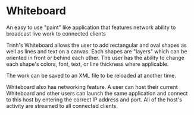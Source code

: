 # Whiteboard
An easy to use "paint" like application that features network ability to broadcast live work to connected clients

Trinh's Whiteboard allows the user to add rectangular and oval shapes as well as lines and text on a canvas. Each shapes are "layers" which can be oriented in front or behind each other. The user has the ability to change each shape's colors, font, text, or line thickness where applicable.

The work can be saved to an XML file to be reloaded at another time.

Whiteboard also has networking feature. A user can host their current Whiteboard and other users can launch the same application and connect to this host by entering the correct IP address and port. All of the host's activity are streamed to all connected clients.
